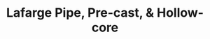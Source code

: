 ---
title: "Lafarge Pipe, Pre-cast, & Hollow-core"
url: /winnipeg/lafarge-pipe-pre-cast-und-hollow-core/
shop: Dorfladen
---